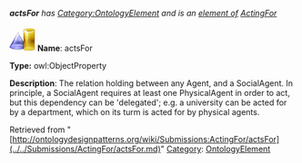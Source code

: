 ___actsFor__ has [Category:OntologyElement](../../Category/OntologyElement.md "Category:OntologyElement") and is an [element of](../../Property/ElementOf.md "Property:ElementOf") [ActingFor](../../Submissions/ActingFor.md "Submissions:ActingFor")_


  




[![ObjectProperty](../../images/thumb/c/c3/ObjectProperty.gif/45px-ObjectProperty.gif)](../../Image/ObjectProperty.gif.md "ObjectProperty")
__Name__: actsFor 


__Type:__ owl:ObjectProperty 


__Description__: The relation holding between any Agent, and a SocialAgent. In principle, a SocialAgent requires at least one PhysicalAgent in order to act, but this dependency can be 'delegated'; e.g. a university can be acted for by a department, which on its turm is acted for by physical agents. 





Retrieved from "[http://ontologydesignpatterns.org/wiki/Submissions:ActingFor/actsFor](../../Submissions/ActingFor/actsFor.md)"
 [Category](http://ontologydesignpatterns.org/wiki/Special:Categories "Special:Categories"): [OntologyElement](../../Category/OntologyElement.md "Category:OntologyElement")
